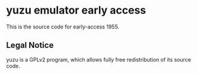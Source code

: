 yuzu emulator early access
=============

This is the source code for early-access 1955.

## Legal Notice

yuzu is a GPLv2 program, which allows fully free redistribution of its source code.